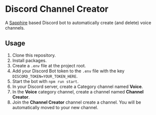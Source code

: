 # Discord Channel Creator

A [Sapphire](https://www.sapphirejs.dev/) based Discord bot to automatically create (and delete) voice channels.

## Usage
1. Clone this repository.
2. Install packages.
3. Create a `.env` file at the project root.
4. Add your Discord Bot token to the `.env` file with the key `DISCORD_TOKEN=YOUR_TOKEN_HERE`.
5. Start the bot with `npm run start`.
6. In your Discord server, create a Category channel named **Voice**.
7. In the **Voice** category channel, create a channel named **Channel Creator**.
8. Join the **Channel Creator** channel create a channel. You will be automatically moved to your new channel.